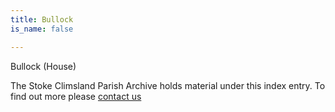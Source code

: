 ```yaml
---
title: Bullock
is_name: false

---
```


Bullock (House)


The Stoke Climsland Parish Archive holds material under this index entry. To find out more please [contact us](/contact/)
